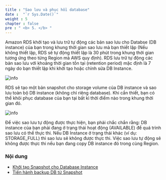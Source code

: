 ```yaml
---
title : "Sao lưu và phục hồi database"
date :  "`r Sys.Date()`" 
weight : 5 
chapter : false
pre : " <b> 5. </b> "
---
```


Amazon RDS khởi tạo và lưu trữ tự động các bản sao lưu cho Databse (DB instance) của bạn trong khung thời gian sao lưu mà bạn thiết lập (Nếu không thiết lập, RDS sẽ tự động thiết lập là 30 phút trong khung thời gian tương ứng theo từng Region mà AWS quy định).
RDS lưu trữ tự động các bản sao lưu với khoảng thời gian tồn tại (retention period) mặc định là 7 ngày do bạn thiết lập khi khởi tạo hoặc chỉnh sửa DB Instance.

![info](/images/restoreandbackup/info-aws-01.png)

RDS sẽ tạo một bản snapshot cho storage volume của DB instance và sao lưu toàn bộ DB instance (không chỉ riêng database).
Khi cần thiết, bạn có thể khôi phục database của bạn tại bất kì thời điểm nào trong khung thời gian đó.

![info](/images/restoreandbackup/info-aws-02.png)


Để việc sao lưu tự động được thực hiện, bạn phải chắc chắn rằng:
DB instance của bạn phải đang ở trạng thái hoạt động (AVAILABLE) để quá trình sao lưu có thể thực thi. Nếu DB Instance ở trạng thái khác (ví dụ: STORAGE_FULL) thì sao lưu sẽ không được thực thi.
Việc sao lưu tự động sẽ không được thực thi nếu bạn đang copy DB instance đó trong cùng Region.


### Nội dung

 - [Khởi tạo Snapshot cho Database Instance](5.1-createdbsnapshot/)
 - [Tiến hành backup DB từ Snapshot](5.2-restorewithsnapshot//)